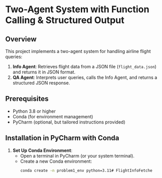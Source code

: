 # Two-Agent System with Function Calling & Structured Output

## Overview
This project implements a two-agent system for handling airline flight queries:
1. **Info Agent**: Retrieves flight data from a JSON file (`flight_data.json`) and returns it in JSON format.
2. **QA Agent**: Interprets user queries, calls the Info Agent, and returns a structured JSON response.

## Prerequisites
- Python 3.8 or higher
- Conda (for environment management)
- PyCharm (optional, but tailored instructions provided)

## Installation in PyCharm with Conda
1. **Set Up Conda Environment**:
   - Open a terminal in PyCharm (or your system terminal).
   - Create a new Conda environment:
     ```bash
     conda create -n problem1_env python=3.11#   F l i g h t I n f o F e t c h e 
 
 
